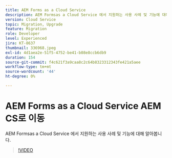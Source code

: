```yaml
---
title: AEM Forms as a Cloud Service
description: AEM Formsas a Cloud Service 에서 지원하는 사용 사례 및 기능에 대해 알아봅니다.
version: Cloud Service
topic: Migration, Upgrade
feature: Migration
role: Developer
level: Experienced
jira: KT-8637
thumbnail: 336968.jpeg
exl-id: 4d1aea2e-51f5-4752-be41-b08e8ccb6db9
duration: 154
source-git-commit: f4c621f3a9caa8c2c64b8323312343fe421a5aee
workflow-type: tm+mt
source-wordcount: '44'
ht-degree: 0%

---
```


# AEM Forms as a Cloud Service AEM CS로 이동

AEM Formsas a Cloud Service 에서 지원하는 사용 사례 및 기능에 대해 알아봅니다.

>[!VIDEO](https://video.tv.adobe.com/v/336968?quality=12&learn=on)
